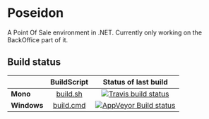 # Poseidon

A Point Of Sale environment in .NET. Currently only working on the BackOffice part of it.

## Build status

|  |  BuildScript | Status of last build |
| :------ | :------: | :------: |
| **Mono** | [build.sh](https://github.com/Slesa/Poseidon/blob/develop/build.sh) | [![Travis build status](https://travis-ci.org/Slesa/Poseidon.png)](https://travis-ci.org/Slesa/Poseidon) |
| **Windows** | [build.cmd](https://github.com/Slesa/Poseidon/blob/develop/build.cmd) | [![AppVeyor Build status](https://ci.appveyor.com/api/projects/status/y88u82xr68n5ld0v/branch/develop)](https://ci.appveyor.com/project/Slesa/poseidon/branch/develop) |

